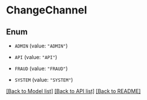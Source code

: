 # ChangeChannel

## Enum


* `ADMIN` (value: `"ADMIN"`)

* `API` (value: `"API"`)

* `FRAUD` (value: `"FRAUD"`)

* `SYSTEM` (value: `"SYSTEM"`)


[[Back to Model list]](../README.md#documentation-for-models) [[Back to API list]](../README.md#documentation-for-api-endpoints) [[Back to README]](../README.md)


